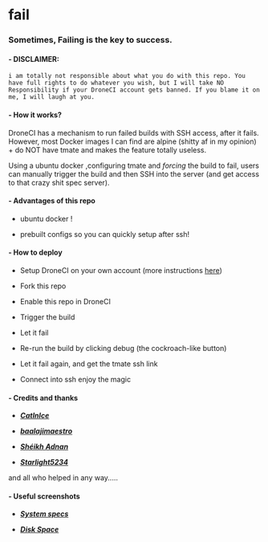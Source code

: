 # fail
### Sometimes, Failing is the key to success. ###


#### - DISCLAIMER: ####
```
i am totally not responsible about what you do with this repo. You have full rights to do whatever you wish, but I will take NO Responsibility if your DroneCI account gets banned. If you blame it on me, I will laugh at you.
```

#### - How it works? ####

DroneCI has a mechanism to run failed builds with SSH access, after it fails. However, most Docker images I can find are alpine (shitty af in my opinion) + do NOT have tmate and makes the feature totally useless.

Using a ubuntu docker ,configuring tmate and *forcing* the build to fail, users can manually trigger the build and then SSH into the server (and get access to that crazy shit spec server).


#### - Advantages of this repo ####

- ubuntu docker !

- prebuilt configs so you can quickly setup after ssh!

#### - How to deploy ####

- Setup DroneCI on your own account (more instructions [here](https://gist.github.com/JamieHoSzeYui/5eff02ff278c983c66f818d2d5e612ad))

- Fork this repo

- Enable this repo in DroneCI

- Trigger the build 
- Let it fail

- Re-run the build by clicking debug (the cockroach-like button)

- Let it fail again, and get the tmate ssh link 

- Connect into ssh enjoy the magic

#### - Credits and thanks ####

- [***CatInIce***](https://github.com/catinice)

- [***baalajimaestro***](https://github.com/baalajimaestro)

- [***Shéikh Adnan***](https://github.com/ElytrA8)

- [***Starlight5234***](https://github.com/starlight5234)

and all who helped in any way.....

#### - Useful screenshots ####

- [***System specs***](https://github.com/FutureDrones/fail/raw/main/.github/specs.png)

- [***Disk Space***](https://github.com/FutureDrones/fail/raw/main/.github/disks.png)
